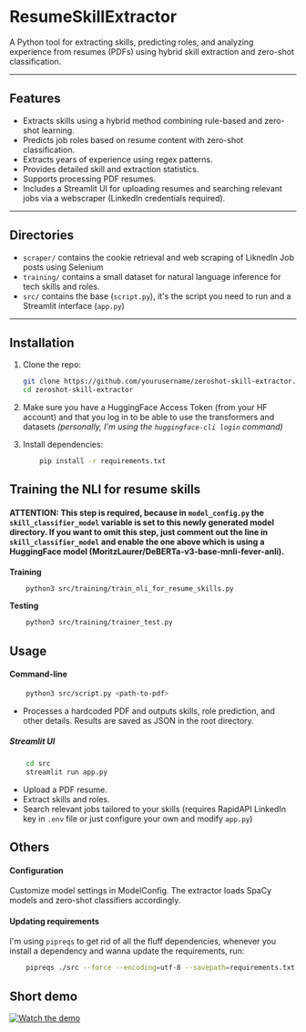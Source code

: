 # ResumeSkillExtractor

A Python tool for extracting skills, predicting roles, and analyzing experience from resumes (PDFs) using hybrid skill extraction and zero-shot classification.

---

## Features

- Extracts skills using a hybrid method combining rule-based and zero-shot learning.
- Predicts job roles based on resume content with zero-shot classification.
- Extracts years of experience using regex patterns.
- Provides detailed skill and extraction statistics.
- Supports processing PDF resumes.
- Includes a Streamlit UI for uploading resumes and searching relevant jobs via a webscraper (LinkedIn credentials required).

---
## Directories
- `scraper/` contains the cookie retrieval and web scraping of LiknedIn Job posts using Selenium
- `training/` contains a small dataset for natural language inference for tech skills and roles.
- `src/` contains the base (`script.py`), it's the script you need to run and a Streamlit interface (`app.py`)
---

## Installation

1. Clone the repo:
   ```bash
   git clone https://github.com/yourusername/zeroshot-skill-extractor.git
   cd zeroshot-skill-extractor
   ```

2. Make sure you have a HuggingFace Access Token (from your HF account) and that you log in to be able to use the transformers and datasets *(personally, I'm using the `huggingface-cli login` command)*

3. Install dependencies:
    ```bash
        pip install -r requirements.txt
     ```

## Training the NLI for resume skills

#### ATTENTION: This step is required, because in `model_config.py` the `skill_classifier_model` variable is set to this newly generated model directory. If you want to omit this step, just comment out the line in `skill_classifier_model` and enable the one above which is using a HuggingFace model (MoritzLaurer/DeBERTa-v3-base-mnli-fever-anli).

**Training**
```bash
    python3 src/training/train_nli_for_resume_skills.py
```

**Testing**
```bash
    python3 src/training/trainer_test.py
```


## Usage

#### Command-line
```bash
    python3 src/script.py <path-to-pdf>
```
- Processes a hardcoded PDF and outputs skills, role prediction, and other details. Results are saved as JSON in the root directory.

##### Streamlit UI
```bash
    cd src
    streamlit run app.py
```
- Upload a PDF resume.
- Extract skills and roles.
- Search relevant jobs tailored to your skills (requires RapidAPI LinkedIn key in `.env` file or just configure your own and modify `app.py`)

## Others

#### Configuration
Customize model settings in ModelConfig. The extractor loads SpaCy models and zero-shot classifiers accordingly.

#### Updating requirements
I'm using `pipreqs` to get rid of all the fluff dependencies, whenever you install a dependency and wanna update the requirements, run:
```bash
    pipreqs ./src --force --encoding=utf-8 --savepath=requirements.txt
```

## Short demo
[![Watch the demo](https://img.youtube.com/vi/izUvITahOV0/0.jpg)](https://www.youtube.com/watch?v=izUvITahOV0)
